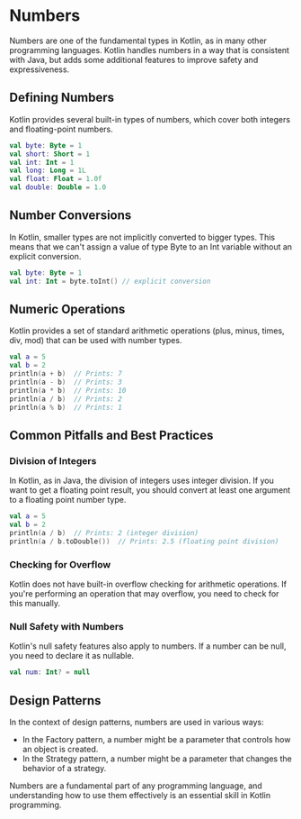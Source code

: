 # Numbers

Numbers are one of the fundamental types in Kotlin, as in many other programming languages. Kotlin handles numbers in a way that is consistent with Java, but adds some additional features to improve safety and expressiveness.

## Defining Numbers

Kotlin provides several built-in types of numbers, which cover both integers and floating-point numbers.

```kotlin title="DefineNumbers.kt"
val byte: Byte = 1
val short: Short = 1
val int: Int = 1
val long: Long = 1L
val float: Float = 1.0f
val double: Double = 1.0
```

## Number Conversions

In Kotlin, smaller types are not implicitly converted to bigger types. This means that we can't assign a value of type Byte to an Int variable without an explicit conversion.

```kotlin title="NumberConversions.kt"
val byte: Byte = 1
val int: Int = byte.toInt() // explicit conversion
```

## Numeric Operations

Kotlin provides a set of standard arithmetic operations (plus, minus, times, div, mod) that can be used with number types.

```kotlin title="NumericOperations.kt"
val a = 5
val b = 2
println(a + b)  // Prints: 7
println(a - b)  // Prints: 3
println(a * b)  // Prints: 10
println(a / b)  // Prints: 2
println(a % b)  // Prints: 1
```

## Common Pitfalls and Best Practices

### Division of Integers

In Kotlin, as in Java, the division of integers uses integer division. If you want to get a floating point result, you should convert at least one argument to a floating point number type.

```kotlin title="IntegerDivision.kt"
val a = 5
val b = 2
println(a / b)  // Prints: 2 (integer division)
println(a / b.toDouble())  // Prints: 2.5 (floating point division)
```

### Checking for Overflow

Kotlin does not have built-in overflow checking for arithmetic operations. If you're performing an operation that may overflow, you need to check for this manually.

### Null Safety with Numbers

Kotlin's null safety features also apply to numbers. If a number can be null, you need to declare it as nullable.

```kotlin title="NullableNumber.kt"
val num: Int? = null
```

## Design Patterns

In the context of design patterns, numbers are used in various ways:

- In the Factory pattern, a number might be a parameter that controls how an object is created.
- In the Strategy pattern, a number might be a parameter that changes the behavior of a strategy.

Numbers are a fundamental part of any programming language, and understanding how to use them effectively is an essential skill in Kotlin programming.

